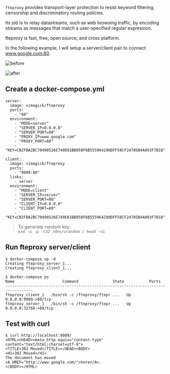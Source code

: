 `fteproxy` provides transport-layer protection to resist keyword filtering,
censorship and discriminatory routing policies.

Its job is to relay datastreams, such as web browsing traffic,
by encoding streams as messages that match a user-specified regular expression.

fteproxy is fast, free, open source, and cross platform. 

In the following example, I will setup a server/client pair to connect www.google.com:80.

![before](https://fteproxy.org/images/withoutfte.png)

![after](https://fteproxy.org/images/withfte.png)

## Create a docker-compose.yml

```
server:
  image: vimagick/fteproxy
  ports:
    - "80"
  environment:
    - "MODE=server"
    - "SERVER_IP=0.0.0.0"
    - "SERVER_PORT=80"
    - "PROXY_IP=www.google.com"
    - "PROXY_PORT=80"
    - "KEY=CB2FBA2BC70490526E749E01BB050F6B555964290DFF58CF24785B4A093F7B18"

client:
  image: vimagick/fteproxy
  ports:
    - "9009:80"
  links:
    - server
  environment:
    - "MODE=client"
    - "SERVER_IP=server"
    - "SERVER_PORT=80"
    - "CLIENT_IP=0.0.0.0"
    - "CLIENT_PORT=80"
    - "KEY=CB2FBA2BC70490526E749E01BB050F6B555964290DFF58CF24785B4A093F7B18"
```

> To generate random key:  
> `xxd -u -p -c32 /dev/urandom | head -n1`

## Run fteproxy server/client

```
$ docker-compose up -d
Creating fteproxy_server_1...
Creating fteproxy_client_1...

$ docker-compose ps
Name                     Command               State           Ports
----------------------------------------------------------------------------------
fteproxy_client_1   /bin/sh -c /fteproxy/ftepr ...   Up      0.0.0.0:9009->80/tcp
fteproxy_server_1   /bin/sh -c /fteproxy/ftepr ...   Up      0.0.0.0:32768->80/tcp
```

## Test with curl

```
$ curl http://localhost:9009/
<HTML><HEAD><meta http-equiv="content-type" content="text/html;charset=utf-8">
<TITLE>302 Moved</TITLE></HEAD><BODY>
<H1>302 Moved</H1>
The document has moved
<A HREF="http://www.google.com/">here</A>.
</BODY></HTML>
```
